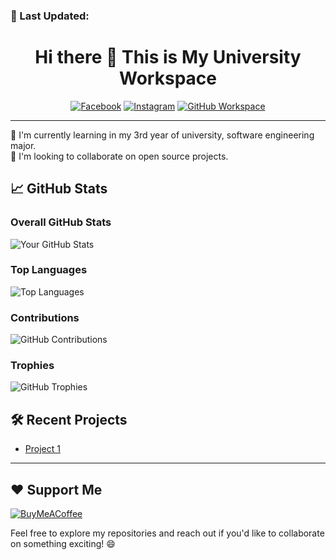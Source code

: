 ### 📅 Last Updated:
<!-- last update time -->
<div align="center">

# Hi there 👋 This is My University Workspace
[![Facebook](https://img.shields.io/badge/-Facebook-1877F2?style=flat-square&logo=facebook&logoColor=white)](https://www.facebook.com/kg.kong.5)
[![Instagram](https://img.shields.io/badge/-Instagram-E4405F?style=flat-square&logo=instagram&logoColor=white)](https://www.instagram.com/yot.sawat/)
[![GitHub Workspace](https://img.shields.io/badge/-GitHub%20Workspace-181717?style=flat-square&logo=github&logoColor=white)](https://github.com/Golffu)

</div>

---

🌱 I'm currently learning in my 3rd year of university, software engineering major.<br>
👯 I'm looking to collaborate on open source projects.

## 📈 GitHub Stats

### Overall GitHub Stats
![Your GitHub Stats](https://github-readme-stats.vercel.app/api?username=ZesshiF&theme=dark&hide&show_icons=true&count_private=true)

### Top Languages
![Top Languages](https://github-readme-stats.vercel.app/api/top-langs/?username=ZesshiF&theme=dark&hide&layout=compact)

### Contributions
![GitHub Contributions](https://github-readme-streak-stats.herokuapp.com/?user=ZesshiF&theme=dark&hide)

### Trophies
![GitHub Trophies](https://github-profile-trophy.vercel.app/?username=ZesshiF&theme=dark&hide)

## 🛠️ Recent Projects
- [Project 1](https://github.com/SE331-2023-project1/project01-mairoo)

---

## ❤️ Support Me
[![BuyMeACoffee](https://img.shields.io/badge/Buy%20Me%20a%20Coffee-ffdd00?style=for-the-badge&logo=buy-me-a-coffee&logoColor=black)](https://ko-fi.com/yotsawat) 

Feel free to explore my repositories and reach out if you'd like to collaborate on something exciting! 😄
